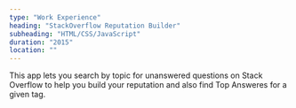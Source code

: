 ```yaml
---
type: "Work Experience"
heading: "StackOverflow Reputation Builder"
subheading: "HTML/CSS/JavaScript"
duration: "2015"
location: ""
---
```


This app lets you search by topic for unanswered questions on Stack Overflow to help you build your reputation and also find Top Answeres for a given tag.
